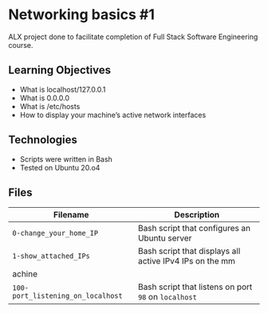 # Networking basics #1
ALX project done to facilitate completion of Full Stack Software Engineering course.

## Learning Objectives
* What is localhost/127.0.0.1
* What is 0.0.0.0
* What is /etc/hosts
* How to display your machine’s active network interfaces

## Technologies                                                                                                                         
* Scripts were written in Bash                                                                                                      
* Tested on Ubuntu 20.o4                                                                                                            
                                                                                                                                        
## Files                                                                                                                                
                                                                                                                                        
| Filename | Description |                                                                                                              
| -------- | ----------- |                                                                          
| `0-change_your_home_IP` | Bash script that configures an Ubuntu server |                                                              
| `1-show_attached_IPs` | Bash script that displays all active IPv4 IPs on the mm                                                       
achine |                                                                                                                                
| `100-port_listening_on_localhost` | Bash script that listens on port `98` on `localhost` |
